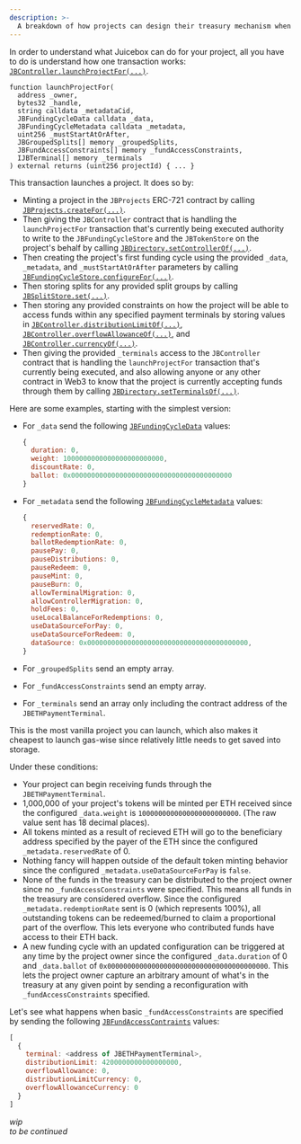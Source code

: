 ```yaml
---
description: >-
  A breakdown of how projects can design their treasury mechanism when building on the juicebox protocol. 
---
```


In order to understand what Juicebox can do for your project, all you have to do is understand how one transaction works: [`JBController.launchProjectFor(...)`](../specifications/contracts/or-controllers/jbcontroller/write/launchprojectfor.md).

```solidity
function launchProjectFor(
  address _owner,
  bytes32 _handle,
  string calldata _metadataCid,
  JBFundingCycleData calldata _data,
  JBFundingCycleMetadata calldata _metadata,
  uint256 _mustStartAtOrAfter,
  JBGroupedSplits[] memory _groupedSplits,
  JBFundAccessConstraints[] memory _fundAccessConstraints,
  IJBTerminal[] memory _terminals
) external returns (uint256 projectId) { ... }
```

This transaction launches a project. It does so by:
* Minting a project in the `JBProjects` ERC-721 contract by calling [`JBProjects.createFor(...)`](../specifications/contracts/jbprojects/write/createfor.md). 
* Then giving the `JBController` contract that is handling the `launchProjectFor` transaction that's currently being executed authority to write to the `JBFundingCycleStore` and the `JBTokenStore` on the project's behalf by calling [`JBDirectory.setControllerOf(...)`](../specifications/contracts/jbdirectory/write/setcontrollerof.md). 
* Then creating the project's first funding cycle using the provided `_data`, `_metadata`, and `_mustStartAtOrAfter` parameters by calling [`JBFundingCycleStore.configureFor(...)`](../specifications/contracts/jbfundingcyclestore/write/configurefor.md).
* Then storing splits for any provided split groups by calling [`JBSplitStore.set(...)`](../specifications/contracts/jbsplitsstore/write/set.md).
* Then storing any provided constraints on how the project will be able to access funds within any specified payment terminals by storing values in [`JBController.distributionLimitOf(...)`](../specifications/contracts/or-controllers/jbcontroller/properties/distributionlimitof.md), [`JBController.overflowAllowanceOf(...)`](../specifications/contracts/or-controllers/jbcontroller/properties/overflowallowanceof.md), and [`JBController.currencyOf(...)`](../specifications/contracts/or-controllers/jbcontroller/properties/currencyof.md).
* Then giving the provided `_terminals` access to the `JBController` contract that is handling the `launchProjectFor` transaction that's currently being executed, and also allowing anyone or any other contract in Web3 to know that the project is currently accepting funds through them by calling [`JBDirectory.setTerminalsOf(...)`](../specifications/contracts/jbdirectory/write/setterminalsof.md). 

Here are some examples, starting with the simplest version:

* For `_data` send the following [`JBFundingCycleData`](../specifications/data-structures/jbfundingcycledata.md) values:

  ```javascript
  {
    duration: 0,
    weight: 1000000000000000000000000,
    discountRate: 0,
    ballot: 0x0000000000000000000000000000000000000000
  }
  ```

* For `_metadata` send the following [`JBFundingCycleMetadata`](../specifications/data-structures/jbfundingcyclemetadata.md) values:

  ```javascript
  {
    reservedRate: 0,
    redemptionRate: 0,
    ballotRedemptionRate: 0,
    pausePay: 0, 
    pauseDistributions: 0, 
    pauseRedeem: 0, 
    pauseMint: 0, 
    pauseBurn: 0, 
    allowTerminalMigration: 0, 
    allowControllerMigration: 0, 
    holdFees: 0, 
    useLocalBalanceForRedemptions: 0,
    useDataSourceForPay: 0, 
    useDataSourceForRedeem: 0, 
    dataSource: 0x0000000000000000000000000000000000000000, 
  }
  ```
* For `_groupedSplits` send an empty array.
* For `_fundAccessConstraints` send an empty array.
* For `_terminals` send an array only including the contract address of the `JBETHPaymentTerminal`.
 
This is the most vanilla project you can launch, which also makes it cheapest to launch gas-wise since relatively little needs to get saved into storage.

Under these conditions:
* Your project can begin receiving funds through the `JBETHPaymentTerminal`.
* 1,000,000 of your project's tokens will be minted per ETH received since the configured `_data.weight` is `1000000000000000000000000`. (The raw value sent has 18 decimal places).
* All tokens minted as a result of recieved ETH will go to the beneficiary address specified by the payer of the ETH since the configured `_metadata.reservedRate` of 0.
* Nothing fancy will happen outside of the default token minting behavior since the configured `_metadata.useDataSourceForPay` is `false`. 
* None of the funds in the treasury can be distributed to the project owner since no `_fundAccessConstraints` were specified. This means all funds in the treasury are considered overflow. Since the configured `_metadata.redemptionRate` sent is 0 (which represents 100%), all outstanding tokens can be redeemed/burned to claim a proportional part of the overflow. This lets everyone who contributed funds have access to their ETH back.
* A new funding cycle with an updated configuration can be triggered at any time by the project owner since the configured `_data.duration` of 0 and `_data.ballot` of `0x0000000000000000000000000000000000000000`. This lets the project owner capture an arbitrary amount of what's in the treasury at any given point by sending a reconfiguration with `_fundAccessConstraints` specified.

Let's see what happens when basic `_fundAccessConstraints` are specified by sending the following [`JBFundAccessContraints`](../specifications/data-structures/jbfundaccessconstraints.md) values:

```javascript
[
  {
    terminal: <address of JBETHPaymentTerminal>,
    distributionLimit: 4200000000000000000,
    overflowAllowance: 0,
    distributionLimitCurrency: 0,
    overflowAllowanceCurrency: 0
  }
]
```

_wip_\
_to be continued_

